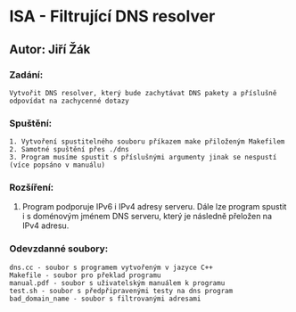 # ISA - Filtrující DNS resolver
## Autor: Jiří Žák

### Zadání:
    Vytvořit DNS resolver, který bude zachytávat DNS pakety a příslušně odpovídat na zachycenné dotazy

### Spuštění:
    1. Vytvoření spustitelného souboru příkazem make přiloženým Makefilem
    2. Samotné spuštění přes ./dns
    3. Program musíme spustit s příslušnými argumenty jinak se nespustí (více popsáno v manuálu)

### Rozšíření:
   1. Program podporuje IPv6 i IPv4 adresy serveru. Dále lze program spustit i s doménovým jménem DNS serveru, který je následně přeložen na IPv4 adresu.

### Odevzdanné soubory:
    dns.cc - soubor s programem vytvořeným v jazyce C++
    Makefile - soubor pro překlad programu
    manual.pdf - soubor s uživatelským manuálem k programu
    test.sh - soubor s předpřipravenými testy na dns program 
    bad_domain_name - soubor s filtrovanými adresami
